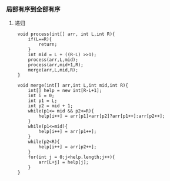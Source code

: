 ### 局部有序到全部有序

1. 递归

        void process(int[] arr, int L,int R){
            if(L==R){
                return;
            }
            int mid = L + ((R-L) >>1);
            process(arr,L,mid);
            process(arr,mid+1,R);
            merge(arr,L,mid,R);
        }

        void merge(int[] arr,int L,int mid,int R){
            int[] help = new int[R-L+1];
            int i = 0;
            int p1 = L;
            int p2 = mid + 1;
            while(p1<= mid && p2<=R){
                help[i++] = arr[p1]<arr[p2]?arr[p1++]:arr[p2++];
            }
            while(p1<=mid){
                help[i++] = arr[p1++];
            }
            while(p2<R){
                help[i++] = arr[p2++];
            }
            for(int j = 0;j<help.length;j++){
                arr[L+j] = help[j];
            }
        }